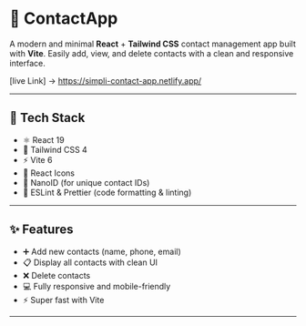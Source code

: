 # 📇 ContactApp

A modern and minimal **React** + **Tailwind CSS** contact management app built with **Vite**. Easily add, view, and delete contacts with a clean and responsive interface.

[live Link] -> https://simpli-contact-app.netlify.app/

---

## 🚀 Tech Stack

- ⚛️ React 19
- 💨 Tailwind CSS 4
- ⚡ Vite 6
- 🎨 React Icons
- 🔑 NanoID (for unique contact IDs)
- 🧹 ESLint & Prettier (code formatting & linting)

---

## ✨ Features

- ➕ Add new contacts (name, phone, email)
- 📋 Display all contacts with clean UI
- ❌ Delete contacts
- 💻 Fully responsive and mobile-friendly
- ⚡ Super fast with Vite

---

